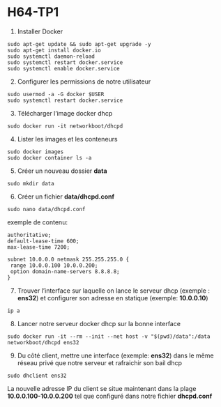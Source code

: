 # H64-TP1

 1. Installer Docker
```
sudo apt-get update && sudo apt-get upgrade -y
sudo apt-get install docker.io
sudo systemctl daemon-reload
sudo systemctl restart docker.service
sudo systemctl enable docker.service
```

2. Configurer les permissions de notre utilisateur
```
sudo usermod -a -G docker $USER
sudo systemctl restart docker.service
```

3. Télécharger l’image docker dhcp
```
sudo docker run -it networkboot/dhcpd
```
4. Lister les images et les conteneurs
```
sudo docker images
sudo docker container ls -a
```
5. Créer un nouveau dossier **data**
```
sudo mkdir data
```

6. Créer un fichier **data/dhcpd.conf**
```
sudo nano data/dhcpd.conf
```
exemple de contenu:
```
authoritative;
default-lease-time 600;
max-lease-time 7200;

subnet 10.0.0.0 netmask 255.255.255.0 {
 range 10.0.0.100 10.0.0.200;
 option domain-name-servers 8.8.8.8;
}
```

7. Trouver l’interface sur laquelle on lance le serveur dhcp (exemple : **ens32**) et configurer son adresse en statique (exemple: **10.0.0.10**)
```
ip a
```

8. Lancer notre serveur docker dhcp sur la bonne interface
 ```
sudo docker run -it --rm --init --net host -v "$(pwd)/data":/data networkboot/dhcpd ens32
```
9. Du côté client, mettre une interface (exemple: **ens32**) dans le même réseau privé que notre serveur et rafraichir son bail dhcp
 ```
 sudo dhclient ens32
 ```
 La nouvelle adresse IP du client se situe maintenant dans la plage **10.0.0.100-10.0.0.200** tel que configuré dans notre fichier **dhcpd.conf**
